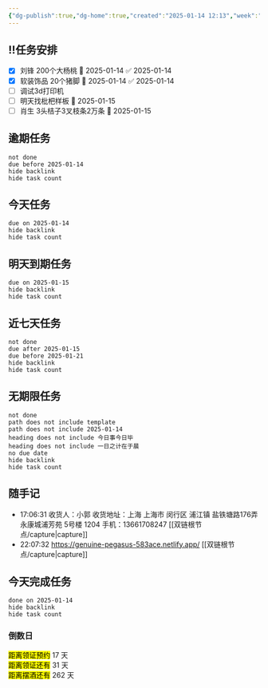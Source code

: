 ```yaml
---
{"dg-publish":true,"dg-home":true,"created":"2025-01-14 12:13","week":"星期二","aliases":[],"tags":["diary","gardenEntry","gardenEntry"],"练钢琴":0,"学习":0,"运动":0,"体重":0,"link":"[[日记]]","permalink":"/diary/2025-01-14/","dgPassFrontmatter":true}
---
```


## !!任务安排
- [x] 刘锋 200个大杨桃 📅 2025-01-14 ✅ 2025-01-14
- [x] 软装饰品 20个猪脚 📅 2025-01-14 ✅ 2025-01-14
- [ ] 调试3d打印机
- [ ] 明天找枇杷样板 📅 2025-01-15
- [ ] 肖生 3头桔子3叉枝条2万条 📅 2025-01-15 
## 逾期任务
```tasks
not done
due before 2025-01-14
hide backlink
hide task count
```
## 今天任务
```tasks
due on 2025-01-14
hide backlink
hide task count
```
## 明天到期任务
```tasks
due on 2025-01-15
hide backlink
hide task count
```
## 近七天任务
```tasks
not done
due after 2025-01-15
due before 2025-01-21
hide backlink
hide task count
```
## 无期限任务
```tasks
not done
path does not include template
path does not include 2025-01-14
heading does not include 今日事今日毕
heading does not include 一日之计在于晨
no due date
hide backlink
hide task count
```
## 随手记
- 17:06:31 收货人：小郭 收货地址：上海 上海市 闵行区 浦江镇 盐铁塘路176弄 永康城浦芳苑 5号楼 1204 手机：13661708247 [[双链根节点/capture\|capture]]
- 22:07:32 https://genuine-pegasus-583ace.netlify.app/ [[双链根节点/capture\|capture]]


## 今天完成任务
```tasks
done on 2025-01-14
hide backlink
hide task count
```



### 倒数日
<div><span><mark>距离领证预约</mark> 17 天</span></div><div><span><mark>距离领证还有</mark> 31 天</span></div><div><span><mark>距离摆酒还有</mark> 262 天</span></div>

